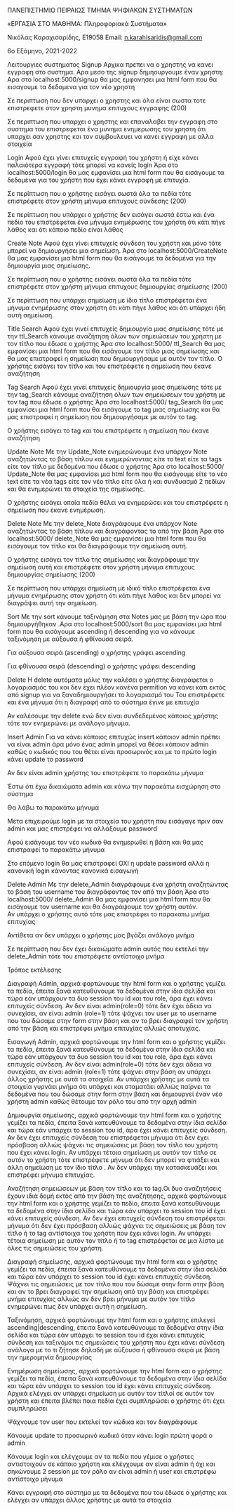  

ΠΑΝΕΠΙΣΤΗΜΙΟ ΠΕΙΡΑΙΩΣ
ΤΜΗΜΑ ΨΗΦΙΑΚΩΝ ΣΥΣΤΗΜΑΤΩΝ

«ΕΡΓΑΣΙΑ ΣΤΟ ΜΑΘΗΜΑ: Πληροφοριακά Συστήματα»


Νικόλας Καραχισαρίδης, Ε19058
Email:
n.karahisaridis@gmail.com

6ο Εξάμηνο, 2021-2022

Λειτουργιες συστηματος
Signup
Αρχικα πρεπει να ο χρηστης να κανει εγγραφη στο συστημα. Αρα μεσο της signup δημηουργουμε έναν χρηστη:
Αρα στο localhost:5000/signup θα μας εμφανησει μια html form που θα εισαγουμε τα δεδομενα για τον νέο χρηστη
  

Σε περιπτωση που δεν υπαρχει ο χρηστης και όλα είναι σωστα τοτε επιστρεφετε στον χρηστη μυνημα επιτυχους εγγραφης (200)
 
Σε περιπτωση που υπαρχει ο χρηστης και επαναλαβει την εγγραφη στο συστημα του επιστρεφεται ένα μυνημα ενημερωσης του χρηστη ότι υπαρχει σαν χρηστης και τον συμβουλευει να κανει εγγραφη με αλλα στοιχεία 
 

Login
Αφού έχει γίνει επιτυχείς εγγραφή του χρήστη ή είχε κάνει παλαιότερα εγγραφή τότε μπορεί να κανείς login 
Άρα στο localhost:5000/login θα μας εμφανίσει μια html form που θα εισάγουμε τα δεδομένα για του χρήστη που έχει κάνει εγγραφή με επιτυχία.
   

Σε περίπτωση που ο χρήστης εισάγει σωστά όλα τα πεδία τότε επιστρέφετε στον χρήστη μήνυμα επιτυχους σύνδεσης (200)
 
Σε περίπτωση που υπάρχει ο χρήστης δεν εισάγει σωστά έστω και ένα πεδίο του επιστρέφεται ένα μήνυμα ενημέρωσης του χρήστη ότι κάτι πήγε λάθος και ότι κάποιο πεδίο είναι λάθος
 




Create Note
Αφού έχει γίνει επιτυχείς σύνδεση του χρήστη και μόνο τότε μπορεί να δημιουργήσει μια σημείωση.
Άρα στο localhost:5000/CreateNote θα μας εμφανίσει μια html form που θα εισάγουμε τα δεδομένα για την δημιουργία μιας σημείωσης.
  
Σε περίπτωση που ο χρήστης εισάγει σωστά όλα τα πεδία τότε επιστρέφετε στον χρήστη μήνυμα επιτυχους δημιουργίας σημείωσης  (200)
 

Σε περίπτωση που υπάρχει σημείωση με ίδιο τίτλο επιστρέφεται ένα μήνυμα ενημέρωσης στον χρήστη ότι κάτι πήγε λάθος και ότι υπάρχει ήδη αυτή σημείωση.
 






Title Search
Αφού έχει γινεί επιτυχείς δημιουργία μιας σημείωσης τότε με την ttl_Search κάνουμε αναζήτηση όλων των σημειώσεων του χρήστη με τον τίτλο που έδωσε ο χρήστης
Άρα στο localhost:5000/ ttl_Search θα μας εμφανίσει μια html form που θα εισάγουμε τον τίτλο μιας σημείωσης και θα μας επιστραφεί η σημείωση που δημιουργήσαμε με αυτόν τον τίτλο.
   O χρήστης εισάγει τον τίτλο και του επιστρέφετε η σημείωση που έκανε αναζήτηση
 






Tag Search
Αφού έχει γινεί επιτυχείς δημιουργία μιας σημείωσης τότε με την tag_Search κάνουμε αναζήτηση όλων των σημειώσεων του χρήστη με τον tag που έδωσε ο χρήστης
Άρα στο localhost:5000/ tag_Search θα μας εμφανίσει μια html form που θα εισάγουμε το tag μιας σημείωσης και θα μας επιστραφεί η σημείωση που δημιουργήσαμε με αυτόν το tag.

   
O χρήστης εισάγει το tag και του επιστρέφετε η σημείωση που έκανε αναζήτηση
 






Update Note
Mε την Update_Note ενημερώνουμε ένα υπάρχον Note αναζητώντας το βάση τίτλου και ενημερώνοντας είτε το text είτε τα tags είτε τον τίτλο με δεδομένα που έδωσε ο χρήστης
Άρα στο localhost:5000/ Update_Note θα μας εμφανίσει μια html form που θα εισάγουμε είτε το νέο text είτε τα νέα tags είτε τον νέο τίτλο  είτε όλα ή και συνδυασμό 2 πεδίων και θα ενημερώνει τα στοιχεία της σημείωσης. 

   
O χρήστης εισάγει οποία πεδία θέλει να ενημερώσει και του επιστρέφετε η σημείωση που έκανε ενημέρωση.

 





Delete Note
Mε την delete_Note διαγράφουμε ένα υπάρχον Note αναζητώντας το βάση τίτλου και διαγράφοντας το από την βάση
Άρα στο localhost:5000/ delete_Note θα μας εμφανίσει μια html form που θα εισάγουμε τον τίτλο και θα διαγράψουμε την σημείωση αυτή. 

   
Ο χρήστης εισάγει τον τίτλο της σημείωσης και διαγράφουμε την σημείωση αυτή και επιστρέφετε στον χρήστη μήνυμα επιτυχους δημιουργίας σημείωσης  (200)
  

Σε περίπτωση που υπάρχει σημείωση με ιδικό τίτλο επιστρέφεται ένα μήνυμα ενημέρωσης στον χρήστη ότι κάτι πήγε λάθος και δεν μπορεί να διαγράψει αυτή την σημείωση.
 




Sort
Mε την sort  κάνουμε ταξινόμηση στα Notes μας με βάση την ώρα που δημιουργήθηκαν .Αρα στο localhost:5000/sort θα μας εμφανίσει μια html form που θα εισάγουμε ascending ή descending για να κάνουμε ταξινόμηση με αύξουσα ή φθίνουσα σειρά.
 
Για αύξουσα σειρά (ascending) ο χρήστης γράφει ascending 
  
Για φθίνουσα σειρά (descending) ο χρήστης γράφει descending
  
Delete
Η delete αυτόματα μόλις την καλέσει ο χρήστης διαγράφεται  ο λογαριασμός του και δεν έχει πλέον κανένα permition να κάνει κάτι εκτός από signup για να ξαναδημιουργήσει το λογαριασμό του
Του επιστρέφετε και ένα μήνυμα ότι η διαγραφή από το σύστημα έγινε με επιτυχία
 
Αν καλέσουμε την delete ενώ δεν είναι συνδεδεμένος κάποιος χρήστης τότε τον ενημερώνει με ανάλογο μήνυμα. 
 



















Insert Admin
Για να κάνει κάποιος επιτυχώς insert κάποιον admin πρέπει να είναι admin άρα μόνο ένας admin μπορεί να θέσει κάποιον admin καθώς ο κωδικός που του θέτει είναι προσωρινός και με το πρώτο login κάνει update το password
 
Αν δεν είναι admin χρήστης του επιστρέφετε το παρακάτω μήνυμα
 
Έστω ότι έχω δικαιώματα admin και κάνω την παρακάτω εισχώρηση στο σύστημα
 
Θα λάβω το παρακάτω μήνυμα 
 


Μετα επιχειρούμε login με τα στοιχεία του χρήστη που εισάγαγε πριν σαν admin και μας επιστρέφει να αλλάξουμε password 
  
Αφού εισάγουμε τον νέο κωδικό θα ενημερωθεί η βάση και θα μας επιστραφεί το παρακάτω μήνυμα
 
Στο επόμενο login θα μας επιστραφεί ΟΧΙ η update password αλλά η κανονική login κάνοντας κανονικά εισαγωγή
 










Delete Admin
Mε την delete_Admin διαγράφουμε ένα χρήστη αναζητώντας το βάση του username του διαγράφοντας τον από την βάση
Άρα στο localhost:5000/ delete_Admin θα μας εμφανίσει μια html form που θα εισάγουμε τον username και θα διαγράψουμε τον χρήστη αυτόν.  
Αν υπάρχει ο χρήστης αυτό τότε μας επιστρέφει το παρακατω μνήμα επιτυχίας 
 
Αντίθετα αν δεν υπάρχει ο χρήστης μας βγάζει ανάλογο μνήμα
 
Σε περίπτωση που δεν έχει δικαιώματα admin αυτός που εκτελεί την delete_Admin τότε του επιστρέφετε αντίστοιχο μνήμα
 


Τρόπος εκτέλεσης

Διαγραφή Admin, αρχικά φορτώνουμε την html form και ο χρήστης γεμίζει τα πεδία, έπειτα ξανά κατευθύνουμε τα δεδομένα στην ίδια σελίδα και τώρα  εάν υπάρχουν τα δυο session του id και του role, άρα έχει κάνει επιτυχείς σύνδεση. Αν δεν είναι admin(role=0) τότε δεν έχει άδεια να συνεχίσει, αν είναι admin (role=1) τότε ψάχνει τον user με το username που του δώσαμε στην form στην βάση και αν το βρει διαγραφεί τον χρήστη από την βάση και επιστρέφει μνήμα επιτυχίας αλλιώς αποτυχίας.
 













Εισαγωγή Admin, αρχικά φορτώνουμε την html form και ο χρήστης γεμίζει τα πεδία, έπειτα ξανά κατευθύνουμε τα δεδομένα στην ίδια σελίδα και τώρα  εάν υπάρχουν τα δυο session του id και του role, άρα έχει κάνει επιτυχείς σύνδεση. Αν δεν είναι admin(role=0) τότε δεν έχει άδεια να συνεχίσει, αν είναι admin (role=1) τότε ψάχνει στην βάση αν υπάρχει άλλος χρήστης με αυτά τα στοιχεία. Αν υπάρχει χρήστης με αυτά τα στοιχεία γυρνάει μνήμα ότι υπάρχει και σταματάει αλλιώς παίρνει τα δεδομένα που του δώσαμε στην form στην βάση και δημιουργεί έναν νέο χρήστη admin καθώς θέτουμε τον ρόλο του από την αρχή admin
 












Δημιουργία σημείωσης, αρχικά φορτώνουμε την html form και ο χρήστης γεμίζει τα πεδία, έπειτα ξανά κατευθύνουμε τα δεδομένα στην ίδια σελίδα και τώρα  εάν υπάρχει το session του id, άρα έχει κάνει επιτυχείς σύνδεση. Αν δεν έχει επιτυχείς σύνδεση του επιστρέφεται μήνυμα ότι δεν έχει πρόσβαση αλλιώς ψάχνει τις σημειώσεις με βάση τον τίτλο του χρήστη που έχει κάνει login. Αν υπάρχει τέτοια σημείωση με αυτόν τον τίτλο σε αυτόν το χρήστη τότε επιστρέφετε μήνυμα ότι δεν μπορεί να φτιάξει και άλλη σημείωση με τον ίδιο τίτλο . Αν δεν υπάρχει την κατασκευάζει και επιστρέφει μήνυμα επιτυχίας.
 














Αναζήτηση σημειώσεων με βάση τον τίτλο και το tag.Οι δυο αναζητήσεις έχουν ιδιά δομή εκτός από την βάση της αναζήτησης, αρχικά φορτώνουμε την html form και ο χρήστης γεμίζει το πεδίο, έπειτα ξανά κατευθύνουμε τα δεδομένα στην ίδια σελίδα και τώρα  εάν υπάρχει το session του id έχει κάνει επιτυχείς σύνδεση. Αν δεν έχει επιτυχείς σύνδεση του επιστρέφεται μήνυμα ότι δεν έχει πρόσβαση αλλιώς ψάχνει τις σημειώσεις με βάση τον τίτλο ή το tag αντίστοιχα του χρήστη που έχει κάνει login. Αν υπάρχει τέτοια σημείωση με αυτόν τον τίτλο ή το tag επιστρέφεται σε μια λίστα με όλες τις σημειώσεις του χρήστη.
 








Διαγραφή σημείωσης, αρχικά φορτώνουμε την html form και ο χρήστης γεμίζει τα πεδία, έπειτα ξανά κατευθύνουμε τα δεδομένα στην ίδια σελίδα και τώρα  εάν υπάρχει το session του id έχει κάνει επιτυχείς σύνδεση. Ψάχνει τις σημειώσεις με τον τίτλο που του δώσαμε στην form στην βάση και αν το βρει διαγραφεί την σημείωση από την βάση και επιστρέφει μνήμα επιτυχίας αλλιώς αν δεν βρει μήνυμα με αυτόν τον τίτλο ενημερώνει πως δεν υπάρχει αυτή η σημείωση.
 


Ταξινόμηση, αρχικά φορτώνουμε την html form και ο χρήστης επιλεγεί ascending|descending, έπειτα ξανά κατευθύνουμε τα δεδομένα στην ίδια σελίδα και τώρα  εάν υπάρχει το session του id έχει κάνει επιτυχείς σύνδεση και ταξινόμοι τις σημειώσεις του χρήστη που έχει κάνει σύνδεση ανάλογα με το τι ζήτησε δηλαδή με αύξουσα ή φθίνουσα σειρά με βάση την ημερομηνία δημιουργίας

 

Ενημέρωση σημείωσης, αρχικά φορτώνουμε την html form και ο χρήστης γεμίζει τα πεδία, έπειτα ξανά κατευθύνουμε τα δεδομένα στην ίδια σελίδα και τώρα  εάν υπάρχει το session του id έχει κάνει επιτυχείς σύνδεση. Αρχικά ελέγχει αν υπάρχει σημείωση με αυτόν τον τίτλοί σε αυτόν τον χρήστη και έπειτα βλέπει ποια πεδία έχει συμπληρώσει ο χρήστης ότι έχει συμπληρώσει

 
Ψάχνουμε τον user που εκτελεί τον κώδικα και τον διαγράφουμε
 





Κάνουμε update το προσωρινό κωδικό όταν κάνει login πρώτη φορά ο admin
 



Κάνουμε login και ελέγχουμε αν τα πεδία που γέμισε ο χρήστες αντιστοιχούν σε κάποιο χρήστη και ελέγχουμε αν είναι admin ή όχι και σηκώνουμε 2 session με τον ρόλο αν είναι admin ή user και επιστρέφω αντίστοιχο μήνυμα
 


Κάνει εγγραφή στο σύστημα με τα δεδομένα που του έδωσε ο χρήστης και ελέγχει αν υπάρχει άλλος χρήστης με αυτά τα στοιχεία 
 
